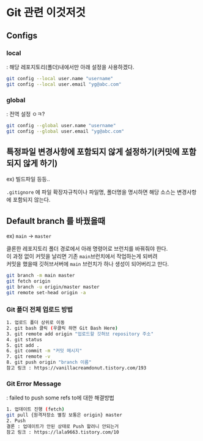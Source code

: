 # Git 관련 이것저것

## Configs
### local
: 해당 레포지토리(폴더)내에서만 아래 설정을 사용하겠다.
```bash
git config --local user.name "username"
git config --local user.email "yg@abc.com"
```

### global
: 전역 설정 ㅇㅋ?
```bash
git config --global user.name "username"
git config --global user.email "yg@abc.com"
```

## 특정파일 변경사항에 포함되지 않게 설정하기(커밋에 포함되지 않게 하기)
ex) 빌드파일 등등..

`.gitignore` 에 파일 확장자규칙이나 파일명, 폴더명을 명시하면 해당 소스는 변경사항에 포함되지 않는다.  


## Default branch 를 바꿨을때
ex) `main` -> `master`  
  
클론한 레포지토리 폴더 경로에서 아래 명령어로 브런치를 바꿔줘야 한다.  
이 과정 없이 커밋을 날리면 기존 `main`브런치에서 작업하는게 되버려  
커밋을 했을때 깃허브서버에 `main` 브런치가 하나 생성이 되어버리고 만다.  
```bash
git branch -m main master
git fetch origin
git branch -u origin/master master
git remote set-head origin -a
```

### Git 폴더 전체 업로드 방법
```bash
1. 업로드 폴더 상위로 이동
2. git bash 클릭 (우클릭 하면 Git Bash Here)
3. git remote add origin "업로드할 깃허브 repository 주소"
4. git status
5. git add .
6. git commit -m "커밋 메시지"
7. git remote -v
8. git push origin "branch 이름"
참고 링크 : https://vanillacreamdonut.tistory.com/193
```

### Git Error Message
: failed to push some refs to에 대한 해결방법
```bash
1. 업데이트 진행 (fetch)
git pull {원격저장소 별칭 보통은 origin} master
2. Push
결론 : 업데이트가 안된 상태로 Push 할려니 안되는거
참고 링크 : https://lala9663.tistory.com/10
```
